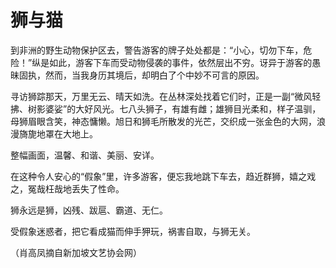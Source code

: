 # 狮与猫

到非洲的野生动物保护区去，警告游客的牌子处处都是：“小心，切勿下车，危险！”纵是如此，游客下车而受动物侵袭的事件，依然层出不穷。讶异于游客的愚昧固执，然而，当我身历其境后，却明白了个中妙不可言的原因。 

寻访狮踪那天，万里无云、晴天如洗。在丛林深处找着它们时，正是一副“微风轻拂、树影婆娑”的大好风光。七八头狮子，有雄有雌；雄狮目光柔和，样子温驯，母狮眉眼含笑，神态慵懒。旭日和狮毛所散发的光芒，交织成一张金色的大网，浪漫旖旎地罩在大地上。 

整幅画面，温馨、和谐、美丽、安详。 

在这种令人安心的“假象”里，许多游客，便忘我地跳下车去，趋近群狮，嬉之戏之，冤哉枉哉地丢失了性命。 

狮永远是狮，凶残、跋扈、霸道、无仁。 

受假象迷惑者，把它看成猫而伸手狎玩，祸害自取，与狮无关。 

（肖高凤摘自新加坡文艺协会网）